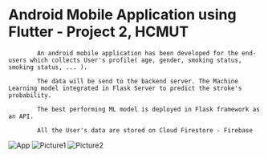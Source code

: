 # Android Mobile Application using Flutter - Project 2, HCMUT

            An android mobile application has been developed for the end-users which collects User's profile( age, gender, smoking status, smoking status, ... ).
            
            The data will be send to the backend server. The Machine Learning model integrated in Flask Server to predict the stroke's probability.
            
            The best performing ML model is deployed in Flask framework as an API.
            
            All the User's data are stored on Cloud Firestore - Firebase  
![App](https://github.com/HuynhDuKienHung/Stroke-prediction-Android-App/assets/145436494/ce7b1736-c155-4a49-a40c-cfb939d45eb9)
![Picture1](https://github.com/HuynhDuKienHung/Stroke-prediction-Android-App/assets/145436494/46e07f04-d09c-46b3-a27b-b7901da12d12)
![Picture2](https://github.com/HuynhDuKienHung/Stroke-prediction-Android-App/assets/145436494/ca28ff85-7c06-4ae3-8164-10131ecba68b)
